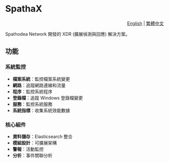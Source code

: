 # SpathaX

<div align="right">
<a href="README.md">English</a> | <a href="README.zh-TW.md">繁體中文</a>
</div>

Spathodea Network 開發的 XDR (擴展偵測與回應) 解決方案。

## 功能

### 系統監控
- **檔案系統**：監控檔案系統變更
- **網路**：追蹤網路連線和流量
- **程序**：監控系統程序
- **登錄檔**：追蹤 Windows 登錄檔變更
- **服務**：監控系統服務
- **系統指標**：收集系統效能數據

### 核心組件
- **資料儲存**：Elasticsearch 整合
- **模組設計**：可擴展架構
- **警報**：活動監控
- **分析**：事件關聯分析

